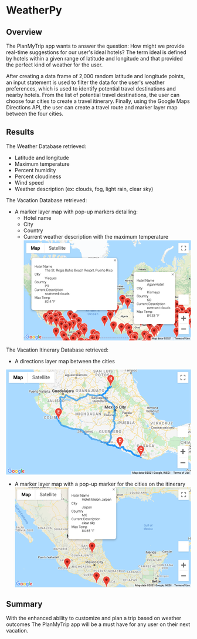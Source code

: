 # WeatherPy

## Overview
The PlanMyTrip app wants to answer the question: How might we provide real-time suggestions for our user's ideal hotels? The term ideal is defined by hotels within a given range of latitude and longitude and that provided the perfect kind of weather for the user.
 
After creating a data frame of 2,000 random latitude and longitude points, an input statement is used to filter the data for the user's weather preferences, which is used to identify potential travel destinations and nearby hotels. From the list of potential travel destinations, the user can choose four cities to create a travel itinerary. Finally, using the Google Maps Directions API, the user can create a travel route and marker layer map between the four cities.

## Results
The Weather Database retrieved:
* Latitude and longitude
* Maximum temperature
* Percent humidity
* Percent cloudiness
* Wind speed
* Weather description (ex: clouds, fog, light rain, clear sky)

The Vacation Database retrieved:
* A marker layer map with pop-up markers detailing:
    - Hotel name
    - City
    - Country
    - Current weather description with the maximum temperature
![WeatherPy_vacation_map.png](https://github.com/mirandawylie/WeatherPy/blob/main/Vacation_Search/resources/WeatherPy_vacation_map.png)

The Vacation Itinerary Database retrieved:
* A directions layer map between the cities

![WeatherPy_travel_map.png](https://github.com/mirandawylie/WeatherPy/blob/main/Vacation_Itinerary/resources/WeatherPy_travel_map.png)

* A marker layer map with a pop-up marker for the cities on the itinerary
![WeatherPy_travel_map_markers.png](Vacation_Itinerary/resources/WeatherPy_travel_map_markers.png)

## Summary
With the enhanced ability to customize and plan a trip based on weather outcomes The PlanMyTrip app will be a must have for any user on their next vacation. 